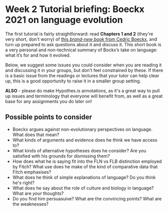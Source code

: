 # Week 2 Tutorial briefing: Boeckx 2021 on language evolution

The first tutorial is fairly straightforward: read **Chapters 1 and 2** (they're very short, don't worry) of [this *brand-new book* from Cedric Boeckx](./142.pdf), and turn up prepared to ask questions about it and discuss it. This short book is a very personal and non-technical summary of Bockx’s take on language: what it’s for and how it evolved.

Below, we suggest some issues you could consider when you are reading it and discussing it in your groups, but don’t feel constrained by these. If there is a basic issue from the readings or lectures that your tutor can help clear up, this is a good opportunity to raise it in a smaller group setting.

**ALSO** - please do make Hypothes.is annotations, as it's a great way to pull up issues and terminology that everyone will benefit from, as well as a great base for any assignments you do later on!

## Possible points to consider
* Boeckx argues against non-evolutionary perspectives on language. What does that mean?
* What kinds of arguments and evidence does he think we have access to?
* What kinds of alternative hypotheses does he consider? Are you satisfied with his grounds for dismissing them?
* How does what he is saying fit into the FLN vs FLB distinction employed by Fitch? What use does he make of the kind of comparative data that Fitch emphasises?
* What does he think of simple explanations of language? Do you think he's right?
* What does he say about the role of culture and biology in language? What are *your* thoughts?
* Do you find him persuasuive? What are the convincing points? What are the weaknesses?
